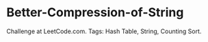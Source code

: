 # Better-Compression-of-String
 Challenge at LeetCode.com. Tags: Hash Table, String, Counting Sort.
